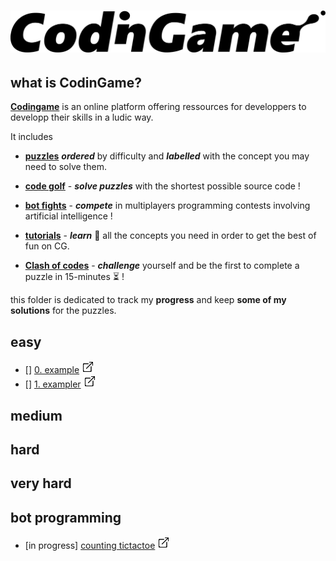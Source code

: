 # ![codingame-banner](_data/codingame_banner.png)

## what is CodinGame?

[**Codingame**](https://www.codingame.com/training) is an online platform offering ressources for developpers to developp their skills in a ludic way.

It includes 

* [**puzzles**](https://www.codingame.com/training) **_ordered_** by difficulty and **_labelled_** with the concept you may need to solve them.
    
* [**code golf**](https://www.codingame.com/multiplayer/codegolf) - **_solve puzzles_** with the shortest possible source code !
    
* [**bot fights**](https://www.codingame.com/multiplayer/bot-programming) - **_compete_** in multiplayers programming contests involving artificial intelligence !
    
* [**tutorials**](https://www.codingame.com/learn) - **_learn_** :book: all the concepts you need in order to get the best of fun on CG.
    
* [**Clash of codes**](https://www.codingame.com/multiplayer/clashofcode) - **_challenge_** yourself and be the first to complete a puzzle in 15-minutes  :hourglass_flowing_sand: !


this folder is dedicated to track my **progress** and keep **some of my solutions** for the puzzles.

## easy

- [] [0. example](easy/path_to_example.cpp) [![](_data/link.png)](https://www.codingame.com/training/easy/1000000000d-world)
- [] [1. exampler](easy/path_to_example_2.py) [![](_data/link.png)](https://www.codingame.com/training/easy/1--ngr---basic-radar)

## medium
## hard
## very hard
## bot programming
- [in progress] [counting tictactoe](bot-programming/counting-tictactoe.js)  [![](_data/link.png)](https://www.codingame.com/multiplayer/bot-programming/counting-tictactoe)
